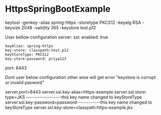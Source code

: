# HttpsSpringBootExample
keytool -genkey -alias spring-https -storetype PKCS12 -keyalg RSA -keysize 2048 -validity 365 -keystore test.p12

User bellow configuration
server:
  ssl:
    enabled: true

    keyAlias: spring-https
    key-store: classpath:test.p12
    keyStoreType: PKCS12
    key-store-password: priya123
  port: 8443
  
  
 Dont user below configuration other wise will get error  "keystore is corrupt or invalid pasword"
 
 server.port=8443
server.ssl.key-alias=Https-example
server.ssl.store-type=JKS ------------------this key name changed to keyStoreType
server.ssl.key-password=password------------this key name changed to keyStoreType
server.ssl.key-store=classpath:https-example.jks

